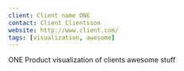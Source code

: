 ```yaml
---
client: Client name ONE
contact: Client Clientsson
website: http://www.client.com/
tags: [visualization, awesome]
---
```


ONE Product visualization of clients awesome stuff